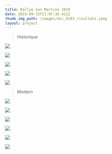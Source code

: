 ```yaml
---
title: Rallye San Martino 2019
date: 2019-09-15T21:07:36.421Z
thumb_img_path: /images/dsc_0183_risultato.jpeg
layout: project
---
```

> Historique

![](/images/dsc_0200_risultato.jpeg)

![](/images/dsc_0192_risultato.jpeg)

![](/images/dsc_0170_risultato.jpeg)

![](/images/dsc_0171_risultato.jpeg)

![](/images/dsc_0183_risultato.jpeg)

> Modern

![](/images/dsc_0016_risultato.jpeg)

![](/images/dsc_0095_risultato.jpeg)

![](/images/dsc_0099_risultato.jpeg)

![](/images/dsc_0104_risultato.jpeg)

![](/images/dsc_0105_risultato.jpeg)

![](/images/dsc_0139_risultato.jpeg)
